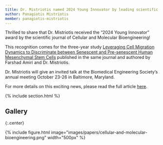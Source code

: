 ```yaml
---
title: Dr. Mistriotis named 2024 Young Innovator by leading scientific journal
author: Panagiotis Mistriotis
member: panagiotis-mistriotis
---
```


Thrilled to share that Dr. Mistriotis received the “2024 Young Innovator” award by the scientific journal of Cellular and Molecular Bioengineering!

This recognition comes for the three-year study [Leveraging Cell Migration Dynamics to Discriminate between Senescent and Pre-senescent Human Mesenchymal Stem Cells](https://link.springer.com/article/10.1007/s12195-024-00807-0?utm_source=rct_congratemailt&utm_medium=email&utm_campaign=oa_20240720&utm_content=10.1007%2Fs12195-024-00807-0) published in the same journal and authored by Farshad Amiri and Dr. Mistriotis. 

Dr. Mistriotis will give an invited talk at the Biomedical Engineering Society’s annual meeting October 23-26 in Baltimore, Maryland.

For more details on this exciting news, please read the full article [here](https://eng.auburn.edu/news/2024/07/assistant-professor-in-chemical-engineering-named-young-innovator-by-cellular-and-molecular-engineering.html).

{% include section.html %}

## Gallery

{:.center}

{%
  include figure.html
  image="images/papers/cellular-and-molecular-bioengineering.png"
  width="500px"
%}

